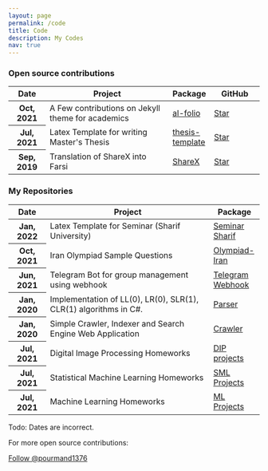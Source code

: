 ```yaml
---
layout: page
permalink: /code
title: Code
description: My Codes
nav: true
---
```


### Open source contributions

<table class="table table-hover table-sm">
  <colgroup>
    <col style="width:15%">
    <col style="width:50%">
    <col style="width:15%">
    <col style="width:20%">
  </colgroup>
  <thead>
    <tr>
      <th scope="col">Date</th>
      <th scope="col">Project</th>
      <th scope="col">Package</th>
      <th scope="col">GitHub</th>
    </tr>
  </thead>
  <tbody>
    <tr>
      <th scope="row">Oct, 2021</th>
      <td>A Few contributions on Jekyll theme for academics</td>
      <td><a href="https://github.com/alshedivat/al-folio">al-folio</a></td>
      <td><a class="github-button" href="https://github.com/alshedivat/al-folio" data-icon="octicon-star" data-show-count="true" aria-label="Star alshedivat/al-folio on GitHub">Star</a></td>
    </tr>
    <tr>
      <th scope="row">Jul, 2021</th>
      <td>Latex Template for writing Master's Thesis </td>
      <td><a href="https://github.com/pourmand1376/thesis-template">thesis-template</a></td>
      <td><a class="github-button" href="https://github.com/pourmand1376/thesis-template" data-icon="octicon-star" data-show-count="true" aria-label="Star pourmand1376/thesis-template on GitHub">Star</a></td>
    </tr>
    <tr>
      <th scope="row">Sep, 2019</th>
      <td>Translation of ShareX into Farsi</td>
      <td><a href="https://github.com/ShareX/ShareX">ShareX</a></td>
      <td><a class="github-button" href="https://github.com/ShareX/ShareX" data-icon="octicon-star" data-show-count="true" aria-label="Star ShareX/ShareX on GitHub">Star</a></td>
    </tr>
  </tbody>
</table>



### My Repositories
<table class="table table-hover table-sm">
  <colgroup>
    <col style="width:15%">
    <col style="width:65%">
    <col style="width:20%">
  </colgroup>
  <thead>
    <tr>
      <th scope="col">Date</th>
      <th scope="col">Project</th>
      <th scope="col">Package</th>
    </tr>
  </thead>
  <tbody>
    <tr>
    <tr>
      <th scope="row">Jan, 2022</th>
      <td>Latex Template for Seminar (Sharif University)</td>
      <td><a href="https://github.com/pourmand1376/Seminar_Sharif">Seminar Sharif</a></td>
    </tr>
      <th scope="row">Oct, 2021</th>
      <td>Iran Olympiad Sample Questions </td>
      <td><a href="https://github.com/pourmand1376/Olympiad-Iran">Olympiad-Iran</a></td>
    </tr>
    <tr>
      <th scope="row">Jun, 2021</th>
      <td>Telegram Bot for group management using webhook </td>
      <td><a href="https://github.com/pourmand1376/TelegramWebhook">Telegram Webhook</a></td>
    </tr>
    <tr>
      <th scope="row">Jan, 2020</th>
      <td>Implementation of LL(0), LR(0), SLR(1), CLR(1) algorithms in C#. </td>
      <td><a href="https://github.com/pourmand1376/Parser">Parser</a></td>
    </tr>
    <tr>
      <th scope="row">Jan, 2020</th>
      <td>Simple Crawler, Indexer and Search Engine Web Application </td>
      <td><a href="https://github.com/pourmand1376/Crawler">Crawler</a></td>
    </tr>
    <tr>
      <th scope="row">Jul, 2021</th>
      <td>Digital Image Processing Homeworks </td>
      <td><a href="https://github.com/pourmand1376/DIP-projects">DIP projects</a></td>
    </tr>
    <tr>
      <th scope="row">Jul, 2021</th>
      <td>Statistical Machine Learning Homeworks </td>
      <td><a href="https://github.com/pourmand1376/SML-projects">SML Projects</a></td>
    </tr>
    <tr>
      <th scope="row">Jul, 2021</th>
      <td> Machine Learning Homeworks </td>
      <td><a href="https://github.com/pourmand1376/ML-projects">ML Projects</a></td>
    </tr>
  </tbody>
</table>

Todo: Dates are incorrect.

<!-- Place this tag where you want the button to render. -->
For more open source contributions:
<!-- Place this tag where you want the button to render. -->
<a class="github-button" href="https://github.com/pourmand1376" data-color-scheme="no-preference: light; light: light; dark: dark;" data-show-count="true" aria-label="Follow @pourmand1376 on GitHub">Follow @pourmand1376</a>

<!-- GitHub buttons -->
<script async defer src="https://buttons.github.io/buttons.js"></script>




